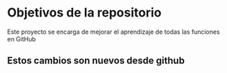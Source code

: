 # Objetivos de la repositorio

Este proyecto se encarga de mejorar el aprendizaje de todas las funciones en GitHub

## Estos cambios son nuevos desde github
